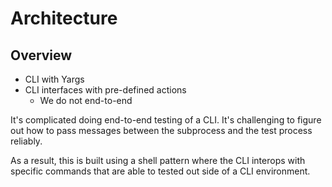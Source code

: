 # Architecture

## Overview

- CLI with Yargs
- CLI interfaces with pre-defined actions
  - We do not end-to-end

It's complicated doing end-to-end testing of a CLI. It's challenging to figure
out how to pass messages between the subprocess and the test process reliably.

As a result, this is built using a shell pattern where the CLI interops with
specific commands that are able to tested out side of a CLI environment.
